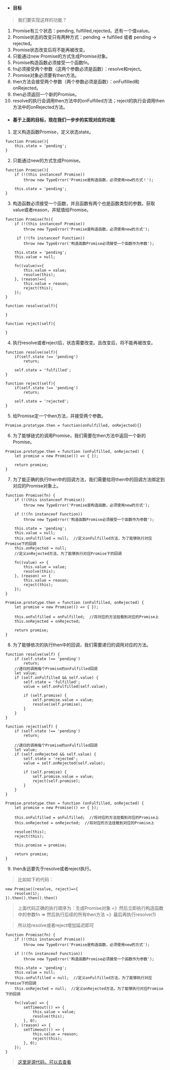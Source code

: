 - #### 目标
> 我们要实现这样的功能？
1. Promise有三个状态：pending, fulfilled,rejected。还有一个值value。
2. Promise状态的改变只有两种方式：pending -> fulfilled 或者 pending -> rejected。
3. Promise状态改变后将不能再被改变。
4. 只能通过new Promise的方式生成Promise对象。
5. Promise构造函数必须接受一个函数fn。
6. fn必须接受两个参数（这两个参数必须是函数）：resolve和reject。
7. Promise对象必须要有then方法。
8. then方法会接受两个参数（两个参数必须是函数）：onFulfilled和onRejected。
9. then必须返回一个新的Promise。
10. resolve的执行会调用then方法中的onFulfilled方法；reject的执行会调用then方法中的onRejected方法。

- #### 基于上面的目标，现在我们一步步的实现对应的功能

1. 定义构造函数Promise，定义状态state。
```
function Promise(){
    this.state = 'pending';
}
```
2. 只能通过new的方式生成Promise。
```
function Promise(){
    if (!(this instanceof Promise))
        throw new TypeError('Promise是构造函数，必须使用new的方式！');

    this.state = 'pending';
}
```
3. 构造函数必须接受一个函数，并且函数有两个也是函数类型的参数。获取value或者reason，并赋值给Promise。
```
function Promise(fn){
    if (!(this instanceof Promise))
        throw new TypeError('Promise是构造函数，必须使用new的方式');

     if (!(fn instanceof Function))
        throw new TypeError('构造函数Promise必须接受一个函数作为参数');
        
    this.state = 'pending';
    this.value = null;

    fn((value)=>{
        this.value = value;
        resolve(this);
    }, (reason)=>{
        this.value = reason;
        reject(this);
    });
}

function resolve(self){

}

function reject(self){

}
```
4. 执行resolve或者reject后，状态需要改变。且改变后，将不能再被改变。
```
function resolve(self){
    if(self.state !== 'pending')
        return;
    
    self.state = 'fulfilled';
}

function reject(self){
    if(self.state !== 'pending')
        return;
    
    self.state = 'rejected';
}
```
5. 给Promise定一个then方法，并接受两个参数。
```
Promise.prototype.then = function(onFulfilled, onRejected){}
```
6. 为了能够链式的调用Promise，我们需要在then方法中返回一个新的Promise。
```
Promise.prototype.then = function (onFulfilled, onRejected) {
    let promise = new Promise(() => { });

    return promise;
}
```
7. 为了能正确的执行then中的回调方法，我们需要给将then中的回调方法绑定到对应的Promise对象上。
```
function Promise(fn) {
    if (!(this instanceof Promise))
        throw new TypeError('Promise是构造函数，必须使用new的方式');

    if (!(fn instanceof Function))
        throw new TypeError('构造函数Promise必须接受一个函数作为参数');

    this.state = 'pending';
    this.value = null;
    this.onFulfilled = null;  //定义onFulfilled方法，为了能够执行对应Promise下的回调
    this.onRejected = null;
    //定义onRejected方法，为了能够执行对应Promise下的回调

    fn((value) => {
        this.value = value;
        resolve(this);
    }, (reason) => {
        this.value = reason;
        reject(this);
    });
}

Promise.prototype.then = function (onFulfilled, onRejected) {
    let promise = new Promise(() => { });

    this.onFulfilled = onFulfilled;  //将对应的方法挂载到对应的Promise上
    this.onRejected = onRejected;
    
    return promise;
}
```
8. 为了能够依次的执行then中的回调，我们需要递归的调用对应的方法。
```
function resolve(self) {
    if (self.state !== 'pending')
        return;
    //递归的调用每个Promise的onFulfilled回调
    let value;
    if (self.onFulfilled && self.value) {
        self.state = 'fulfilled';
        value = self.onFulfilled(self.value);

        if (self.promise) {
            self.promise.value = value;
            resolve(self.promise);
        }
    }
}

function reject(self) {
    if (self.state !== 'pending')
        return;

    //递归的调用每个Promise的onFulfilled回调
    let value;
    if (self.onRejected && self.value) {
        self.state = 'rejected';
        value = self.onRejected(self.value);

        if (self.promise) {
            self.promise.value = value;
            reject(self.promise);
        }
    }
}

Promise.prototype.then = function (onFulfilled, onRejected) {
    let promise = new Promise(() => { });

    this.onFulfilled = onFulfilled;  //将对应的方法挂载到对应的Promise上
    this.onRejected = onRejected;  //将对应的方法挂载到对应的Promise上
   
    resolve(this);
    reject(this);

    this.promise = promise;

    return promise;
}
```
9. then永远要先于resolve或者reject执行。
> 比如如下的代码：
```
new Promise((resolve, reject)=>{
    resolve(1);
}).then().then().then()
```
> 上面代码正确的执行顺序为：生成Promise对象 =》然后立即执行构造函数中的参数fn => 然后执行后续的所有then方法 =》最后再执行resolve(1)

> 所以给resolve或者reject增加延迟即可
```
function Promise(fn) {
    if (!(this instanceof Promise))
        throw new TypeError('Promise是构造函数，必须使用new的方式');

    if (!(fn instanceof Function))
        throw new TypeError('构造函数Promise必须接受一个函数作为参数');

    this.state = 'pending';
    this.value = null;
    this.onFulfilled = null;  //定义onFulfilled方法，为了能够执行对应Promise下的回调
    this.onRejected = null;  //定义onRejected方法，为了能够执行对应Promise下的回调

    fn((value) => {
        setTimeout(() => {
            this.value = value;
            resolve(this);
        }, 0);
    }, (reason) => {
        setTimeout(() => {
            this.value = reason;
            reject(this);
        }, 0);
    });
}
```
> [这里是源代码，可以去查看](https://github.com/Greency/xPromise)
